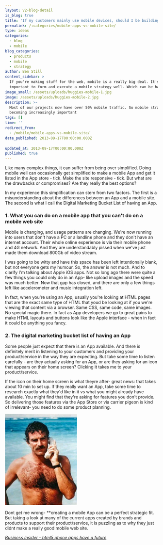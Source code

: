 ```yaml
---
layout: v2-blog-detail
is_blog: true
title: 'If my customers mainly use mobile devices, should I be building a phone app?'
permalink: /:categories/mobile-apps-vs-mobile-site/
type: ideas
categories:
  - blog
  - mobile
blog_categories:
  - products
  - mobile
  - strategy
author: Ben Still
content_sidebar: >
  If you're making stuff for the web, mobile is a really big deal. It's really
  important to form and execute a mobile strategy well. Which can be hard.
image_small: /assets/uploads/huggies-mobile-1.jpg
image: /assets/uploads/huggies-mobile-2.jpg
description: >-
  Most of our projects now have over 50% mobile traffic. So mobile strategy is
  becoming increasingly important
tags: []
time: ''
redirect_from:
  - /mobile/mobile-apps-vs-mobile-site/
date_published: 2013-09-17T00:00:00.000Z

updated_at: 2013-09-17T00:00:00.000Z
published: true
---
```


Like many complex things, it can suffer from being over simplified. Doing mobile well can occasionally get simplified to make a mobile App and get it listed in the App store - tick. Make the site responsive - tick. But what are the drawbacks or compromises? Are they really the best options?

In my experience this simplification can stem from two factors. The first is a misunderstanding about the differences between an App and a mobile site. The second is what I call the Digital Marketing Bucket List of having an App.

### 1. What you can do on a mobile app that you can't do on a mobile web site

Mobile is changing, and usage patterns are changing. We're now running into users that don't have a PC or a landline phone and they don't have an internet account. Their whole online experience is via their mobile phone and 4G network. And they are understandably pissed when we've just made them download 800Gb of video stream.

I was going to be witty and have this space has been left intentionally blank, but not everyone gets my humour. So, the answer is not much. And to clarify I'm talking about Apple iOS apps. Not so long ago there were quite a few things you could only do in an App- like upload images and the speed was much better. Now that gap has closed, and there are only a few things left like accelerometer and music integration left.

In fact, when you're using an App, usually you're looking at HTML pages that are the exact same type of HTML that youd be looking at if you we're viewing that content via a browser. Same CSS, same code, same images. No special magic there. In fact as App developers we go to great pains to make HTML layouts and buttons look like the Apple interface - when in fact it could be anything you fancy.

### 2. The digital marketing bucket list of having an App

Some people just expect that there is an App available. And there is definitely merit in listening to your customers and providing your product/service in the way they are expecting. But take some time to listen carefully - are they actually asking for an App, or are they asking for an icon that appears on their home screen? Clicking it takes me to your product/service.

If the icon on their home screen is what theyre after- great news: that takes about 10 min to set up. If they really want an App, take some time to research exactly what they'd like in it vs what you might already have available. You might find that they're asking for features you don't provide. So delivering those features via the App Store or via carrier pigeon is kind of irrelevant- you need to do some product planning.

[![tom\_selleck\_01](/assets/uploads/2013/tom_selleck_01-small.jpg)](/assets/uploads/2013/tom_selleck_01.jpg)

Dont get me wrong- \*\*creating a mobile App can be a perfect strategic fit. But taking a look at many of the current apps created by brands and products to support their product/service, it is puzzling as to why they just didnt make a really good mobile web site.

*[Business Insider - html5 phone apps have a future](http://www.businessinsider.com/html5-phone-apps-have-a-future-2013-8)*
